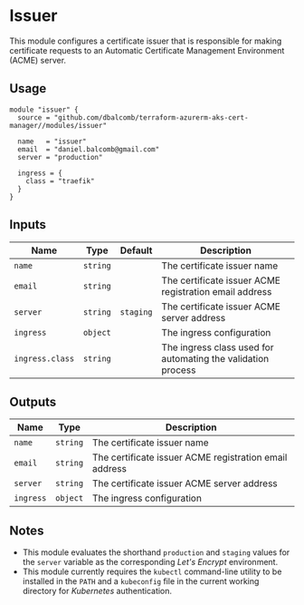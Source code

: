 # Issuer

This module configures a certificate issuer that is responsible for making
certificate requests to an Automatic Certificate Management Environment (ACME)
server.

## Usage

```hcl
module "issuer" {
  source = "github.com/dbalcomb/terraform-azurerm-aks-cert-manager//modules/issuer"

  name   = "issuer"
  email  = "daniel.balcomb@gmail.com"
  server = "production"

  ingress = {
    class = "traefik"
  }
}
```

## Inputs

| Name            | Type     | Default   | Description                                                  |
| --------------- | -------- | --------- | ------------------------------------------------------------ |
| `name`          | `string` |           | The certificate issuer name                                  |
| `email`         | `string` |           | The certificate issuer ACME registration email address       |
| `server`        | `string` | `staging` | The certificate issuer ACME server address                   |
| `ingress`       | `object` |           | The ingress configuration                                    |
| `ingress.class` | `string` |           | The ingress class used for automating the validation process |

## Outputs

| Name      | Type     | Description                                            |
| --------- | -------- | ------------------------------------------------------ |
| `name`    | `string` | The certificate issuer name                            |
| `email`   | `string` | The certificate issuer ACME registration email address |
| `server`  | `string` | The certificate issuer ACME server address             |
| `ingress` | `object` | The ingress configuration                              |

## Notes

- This module evaluates the shorthand `production` and `staging` values for the
  `server` variable as the corresponding *Let's Encrypt* environment.
- This module currently requires the `kubectl` command-line utility to be
  installed in the `PATH` and a `kubeconfig` file in the current working
  directory for *Kubernetes* authentication.
